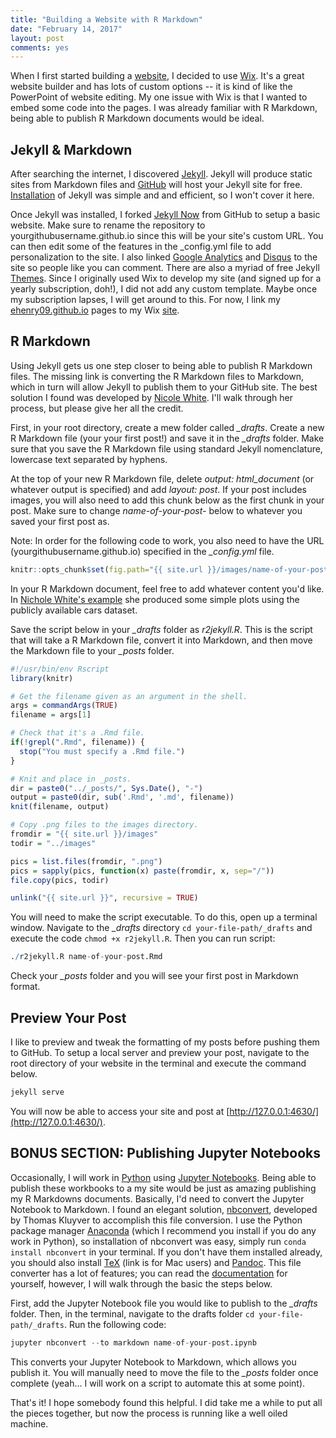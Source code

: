 ```yaml
---
title: "Building a Website with R Markdown"
date: "February 14, 2017"
layout: post
comments: yes
---
```




When I first started building a [website](http://www.elliothenry.com/), I decided to use [Wix](http://www.wix.com/). It's a great website builder and has lots of custom options -- it is kind of like the PowerPoint of website editing. My one issue with Wix is that I wanted to embed some code into the pages. I was already familiar with R Markdown, being able to publish R Markdown documents would be ideal.

## Jekyll & Markdown

After searching the internet, I discovered [Jekyll](https://jekyllrb.com/). Jekyll will produce static sites from Markdown files and [GitHub](https://github.com/) will host your Jekyll site for free. [Installation](https://jekyllrb.com/docs/installation/) of Jekyll was simple and and efficient, so I won't cover it here.

Once Jekyll was installed, I forked [Jekyll Now](https://github.com/barryclark/jekyll-now) from GitHub to setup a basic website. Make sure to rename the repository to yourgithubusername.github.io since this will be your site's custom URL. You can then edit some of the features in the _config.yml file to add personalization to the site. I also linked [Google Analytics](https://www.google.com/analytics/) and [Disqus](https://disqus.com/) to the site so people like you can comment. There are also a myriad of free Jekyll [Themes](http://jekyll.tips/templates/). Since I originally used Wix to develop my site (and signed up for a yearly subscription, doh!), I did not add any custom template. Maybe once my subscription lapses, I will get around to this. For now, I link my [ehenry09.github.io](https://ehenry09.github.io/) pages to my Wix [site](http://www.elliothenry.com/).

## R Markdown

Using Jekyll gets us one step closer to being able to publish R Markdown files. The missing link is converting the R Markdown files to Markdown, which in turn will allow Jekyll to publish them to your GitHub site. The best solution I found was developed by [Nicole White](https://nicolewhite.github.io/2015/02/07/r-blogging-with-rmarkdown-knitr-jekyll.html). I'll walk through her process, but please give her all the credit. 

First, in your root directory, create a mew folder called *_drafts*. Create a new R Markdown file (your your first post!) and save it in the *_drafts* folder. Make sure that you save the R Markdown file using standard Jekyll nomenclature, lowercase text separated by hyphens.

At the top of your new R Markdown file, delete *output: html_document* (or whatever output is specified) and add *layout: post*. If your post includes images, you will also need to add this chunk below as the first chunk in your post. Make sure to change *name-of-your-post-* below to whatever you saved your first post as. 

Note: In order for the following code to work, you also need to have the URL (yourgithubusername.github.io) specified in the *_config.yml* file.


```r
knitr::opts_chunk$set(fig.path="{{ site.url }}/images/name-of-your-post-")
```

In your R Markdown document, feel free to add whatever content you'd like. In [Nichole White's example](http://nicolewhite.github.io/r-knitr-jekyll/2015/02/07/exploring-the-cars-dataset.html) she produced some simple plots using the publicly available cars dataset.

Save the script below in your *_drafts* folder as *r2jekyll.R*. This is the script that will take a R Markdown file, convert it into Markdown, and then move the Markdown file to your *_posts* folder.


```r
#!/usr/bin/env Rscript
library(knitr)

# Get the filename given as an argument in the shell.
args = commandArgs(TRUE)
filename = args[1]

# Check that it's a .Rmd file.
if(!grepl(".Rmd", filename)) {
  stop("You must specify a .Rmd file.")
}

# Knit and place in _posts.
dir = paste0("../_posts/", Sys.Date(), "-")
output = paste0(dir, sub('.Rmd', '.md', filename))
knit(filename, output)

# Copy .png files to the images directory.
fromdir = "{{ site.url }}/images"
todir = "../images"

pics = list.files(fromdir, ".png")
pics = sapply(pics, function(x) paste(fromdir, x, sep="/"))
file.copy(pics, todir)

unlink("{{ site.url }}", recursive = TRUE)
```

You will need to make the script executable. To do this, open up a terminal window. Navigate to the *_drafts* directory `cd your-file-path/_drafts` and execute the code `chmod +x r2jekyll.R`. Then you can run script:


```r
./r2jekyll.R name-of-your-post.Rmd
```

Check your *_posts* folder and you will see your first post in Markdown format.

## Preview Your Post

I like to preview and tweak the formatting of my posts before pushing them to GitHub. To setup a local server and preview your post, navigate to the root directory of your website in the terminal and execute the command below.


```r
jekyll serve
```

You will now be able to access your site and post at [http://127.0.0.1:4630/](http://127.0.0.1:4630/).

## BONUS SECTION: Publishing Jupyter Notebooks

Occasionally, I will work in [Python](https://www.python.org/) using [Jupyter Notebooks](http://jupyter.org/). Being able to publish these workbooks to a my site would be just as amazing publishing my R Markdowns documents. Basically, I'd need to convert the Jupyter Notebook to Markdown. I found an elegant solution, [nbconvert](https://github.com/jupyter/nbconvert), developed by Thomas Kluyver to accomplish this file conversion. I use the Python package manager [Anaconda](https://www.continuum.io/downloads) (which I recommend you install if you do any work in Python), so installation of nbconvert was easy, simply run `conda install nbconvert` in your terminal. If you don't have them installed already, you should also install [TeX](http://tug.org/mactex/) (link is for Mac users) and [Pandoc](http://pandoc.org/installing.html). This file converter has a lot of features; you can read the [documentation](https://nbconvert.readthedocs.io/en/latest/) for yourself, however, I will walk through the basic the steps below.

First, add the Jupyter Notebook file you would like to publish to the *_drafts* folder. Then, in the terminal, navigate to the drafts folder `cd your-file-path/_drafts`. Run the following code:


```r
jupyter nbconvert --to markdown name-of-your-post.ipynb
```

This converts your Jupyter Notebook to Markdown, which allows you publish it. You will manually need to move the file to the *_posts* folder once complete (yeah... I will work on a script to automate this at some point).

That's it! I hope somebody found this helpful. I did take me a while to put all the pieces together, but now the process is running like a well oiled machine.
